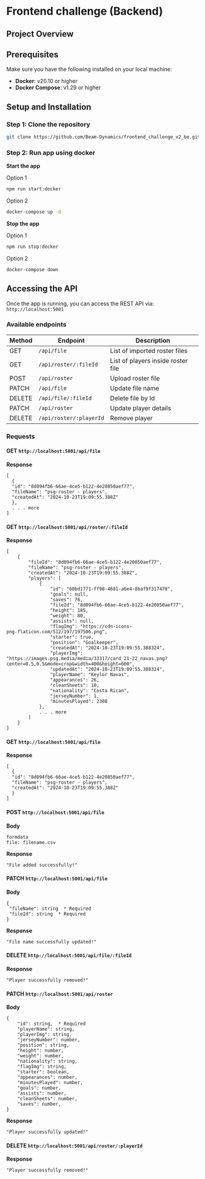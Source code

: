 # Frontend challenge (Backend)

## Project Overview


## Prerequisites
Make sure you have the following installed on your local machine:
- **Docker**: v20.10 or higher
- **Docker Compose**: v1.29 or higher

## Setup and Installation

### Step 1: Clone the repository
```bash
git clone https://github.com/Beam-Dynamics/frontend_challenge_v2_be.git
```

### Step 2: Run app using docker
**Start the app**

Option 1
```bash
npm run start:docker
```

Option 2
```bash
docker-compose up -d
```

**Stop the app**

Option 1
```bash
npm run stop:docker
```

Option 2
```bash
docker-compose down
```

## Accessing the API
Once the app is running, you can access the REST API via:
`http://localhost:5001`

### Available endpoints
| Method | Endpoint                | Description                        |
|--------|-------------------------|------------------------------------|
| GET    | `/api/file`             | List of imported roster files      |
| GET    | `/api/roster/:fileId`   | List of players inside roster file |
| POST   | `/api/roster`           | Upload roster file                 |
| PATCH  | `/api/file`             | Update file name                   |
| DELETE | `/api/file/:fileId`     | Delete file by Id                  |
| PATCH  | `/api/roster`          | Update player details              |
| DELETE | `/api/roster/:playerId` | Remove player                      |

### Requests
#### GET `http://localhost:5001/api/file`

**Response**
```
[
  {
  "id": "8d094fb6-66ae-4ce5-b122-4e20850aef77",
  "fileName": "psg-roster - players",
  "createdAt": "2024-10-23T19:09:55.388Z"
  },
  . . . more
]
```

#### GET `http://localhost:5001/api/roster/:fileId`

**Response**
```
[
    {
        "fileId": "8d094fb6-66ae-4ce5-b122-4e20850aef77",
        "fileName": "psg-roster - players",
        "createdAt": "2024-10-23T19:09:55.388Z",
        "players": [
            {
                "id": "60bd1771-ff98-4681-a6e4-8baf9f317478",
                "goals": null,
                "saves": 76,
                "fileId": "8d094fb6-66ae-4ce5-b122-4e20850aef77",
                "height": 185,
                "weight": 80,
                "assists": null,
                "flagImg": "https://cdn-icons-png.flaticon.com/512/197/197506.png",
                "starter": true,
                "position": "Goalkeeper",
                "createdAt": "2024-10-23T19:09:55.388324",
                "playerImg": "https://images.psg.media/media/33317/card_21-22_navas.png?center=0.5,0.5&mode=crop&width=400&height=600",
                "updatedAt": "2024-10-23T19:09:55.388324",
                "playerName": "Keylor Navas",
                "appearances": 26,
                "cleanSheets": 10,
                "nationality": "Costa Rican",
                "jerseyNumber": 1,
                "minutesPlayed": 2308
            },
            . . . more
        ]
    } 
]
```

#### GET `http://localhost:5001/api/file`

**Response**
```
[
  {
  "id": "8d094fb6-66ae-4ce5-b122-4e20850aef77",
  "fileName": "psg-roster - players",
  "createdAt": "2024-10-23T19:09:55.388Z"
  }
]
```

#### POST `http://localhost:5001/api/file`

**Body**
```
formdata
file: filename.csv
```

**Response**
```
"File added successfully!"
```

#### PATCH `http://localhost:5001/api/file`

**Body**
```
{
 "fileName": string  * Required
 "fileId": string  * Required
}
```

**Response**
```
"File name successfully updated!"
```


#### DELETE `http://localhost:5001/api/file/:fileId`
**Response**
```
"Player successfully removed!"
```

#### PATCH  `http://localhost:5001/api/roster`
**Body**
```
{
    "id": string,  * Required
    "playerName": string,
    "playerImg": string,
    "jerseyNumber": number,
    "position": string,
    "height": number,
    "weight": number,
    "nationality": string,
    "flagImg": string,
    "starter": boolean,
    "appearances": number,
    "minutesPlayed": number,
    "goals": number,
    "assists": number,
    "cleanSheets": number,
    "saves": number,
}
```

**Response**
```
"Player successfully updated!"
```

#### DELETE `http://localhost:5001/api/roster/:playerId`
**Response**
```
"Player successfully removed!"
```
